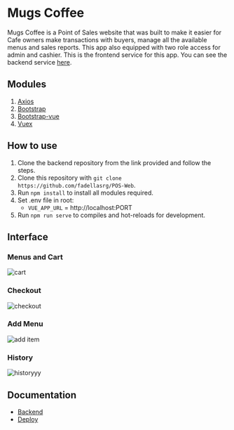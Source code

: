 # Mugs Coffee
Mugs Coffee is a Point of Sales website that was built to make it easier for Cafe owners make transactions with buyers, manage all the available menus and sales reports. This app also equipped with two role access for admin and cashier.
This is the frontend service for this app. You can see the backend service [here](https://github.com/fadellasrg/POS-API).

## Modules
1. [Axios](https://www.npmjs.com/package/axios)
2. [Bootstrap](https://www.npmjs.com/package/bootstrap)
3. [Bootstrap-vue](https://www.npmjs.com/package/bootstrap-vue)
4. [Vuex](https://www.npmjs.com/package/vuex)

## How to use
1. Clone the backend repository from the link provided and follow the steps.
2. Clone this repository with `git clone https://github.com/fadellasrg/POS-Web`.
3. Run `npm install` to install all modules required.
4. Set .env file in root:
    - `VUE_APP_URL` = http://localhost:PORT
5. Run `npm run serve` to compiles and hot-reloads for development.

## Interface
### Menus and Cart
![cart](https://user-images.githubusercontent.com/50002096/110146150-cda85300-7e0c-11eb-9d36-3ee0f82d849b.png)
### Checkout
![checkout](https://user-images.githubusercontent.com/50002096/110149761-00ece100-7e11-11eb-8545-1890b366e9da.png)
### Add Menu
![add item](https://user-images.githubusercontent.com/50002096/110149878-237efa00-7e11-11eb-9d89-d5d24a206bf9.png)
### History
![historyyy](https://user-images.githubusercontent.com/50002096/110151875-94271600-7e13-11eb-806f-0ab09e4c3c1c.png)

## Documentation
- [Backend](https://github.com/fadellasrg/POS-API)
- [Deploy](http://bit.ly/MugsCoffee)